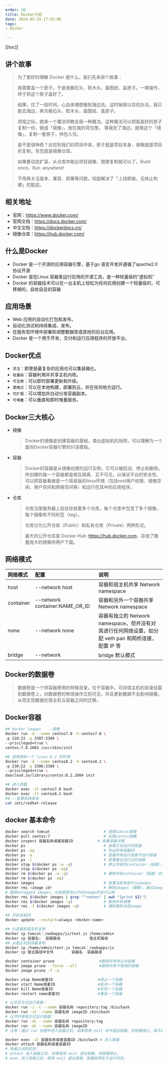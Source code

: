 ```yaml
---
order: 10
title: Docker介绍
date: 2024-05-29 17:55:06
tags:
- Docker

---
```


<!-- more -->
[[toc]]

## 讲个故事
>
> 为了更好的理解 Docker 是什么，我们先来讲个故事：
>
> 我需要盖一个房子，于是我搬石头、砍木头、画图纸、盖房子。一顿操作，终于把这个房子盖好了。
>
> 结果，住了一段时间，心血来潮想搬到海边去。这时候按以往的办法，我只能去海边，再次搬石头、砍木头、画图纸、盖房子。
>
> 烦恼之际，跑来一个魔法师教会我一种魔法。这种魔法可以把我盖好的房子复制一份，做成「镜像」，放在我的背包里。
> 等我到了海边，就用这个「镜像」，复制一套房子，拎包入住。
>
> 是不是很神奇？对应到我们的项目中来，房子就是项目本身，镜像就是项目的复制，背包就是镜像仓库。
>
> 如果要动态扩容，从仓库中取出项目镜像，随便复制就可以了。Build once，Run anywhere!
>
> 不用再关注版本、兼容、部署等问题，彻底解决了「上线即崩，无休止构建」的尴尬。

## 相关地址

- 官网：<https://www.docker.com/>
- 官网文档：<https://docs.docker.com/>
- 中文文档：<https://dockerdocs.cn/>
- 镜像仓库：<https://hub.docker.com/>

## 什么是Docker

- Docker 是一个开源的应用容器引擎，基于go 语言开发并遵循了apache2.0 协议开源
- Docker 是在Linux 容器里运行应用的开源工具，是一种轻量级的“虚拟机”
- Docker 的容器技术可以在一台主机上轻松为任何应用创建一个轻量级的，可移植的，自给自足的容器

## 应用场景

- Web 应用的自动化打包和发布。
- 自动化测试和持续集成、发布。
- 在服务型环境中部署和调整数据库或其他的后台应用。
- Docker 是一个用于开发，交付和运行应用程序的开放平台。

## Docker优点

- `灵活`：即使是最复杂的应用也可以集装箱化。
- `轻量级`：容器利用并共享主机内核。
- `可互换`：可以即时部署更新和升级。
- `便携式`：可以在本地构建，部署到云，并在任何地方运行。
- `可扩展`：可以增加并白动分发容器副本。
- `可堆叠`：可以垂直和即时堆叠服务。

## Docker三大核心

- 镜像

  > Docker的镜像是创建容器的基础，类似虚拟机的快照，可以理解为一个面向Docker容器引擎的只读模板。

- 容器

  > Docker的容器是从镜像创建的运行实例，它可以被启动、停止和删除。所创建的每一个容器都是相互隔离、互不可见，以保证平台的安全性。可以把容器看做是一个简易版的linux环境（包括root用户权限、镜像空间、用户空间和网络空间等）和运行在其中的应用程序。

- 仓库

  > 仓库注册服务器上往往存放着多个仓库，每个仓库中包含了多个镜像，每个镜像有不同标签（tag）。
  >
  > 仓库分为公开仓库（Public）和私有仓库（Private）两种形式。
  >
  > 最大的公开仓库是 Docker Hub: <https://hub.docker.com>，存放了数量庞大的镜像供用户下载。

## 网络模式

| 网络模式  | 配置                           | 说明                                                         |
| :-------- | :----------------------------- | :----------------------------------------------------------- |
| host      | --network host                 | 容器和宿主机共享 Network namespace                           |
| container | --network container:NAME_OR_ID | 容器和另外一个容器共享 Network namespace                     |
| none      | --network none                 | 容器有独立的 Network namespace，但并没有对其进行任何网络设置，如分配 veth pair 和网桥连接，配置 IP 等 |
| bridge    | --network                      | bridge 默认模式                                              |

## Docker的数据卷

> 数据卷是一个供容器使用的特殊目录，位于容器中。可将宿主机的目录挂载到数据卷上，对数据卷的修改操作立刻可见，并且更新数据不会影响镜像，从而实现数据在宿主机与容器之间的迁移。

## Docker容器

```bash
## docker images   --镜像
docker run -d --name centos7.8 -h centos7.8 \
-p 220:22 -p 3387:3389 \
--privileged=true \
centos:7.8.2003 /usr/sbin/init

## 我想拥有一个 linux 8.2 的环境
docker run -d --name centos8.2 -h centos8.2 \
-p 230:22 -p 3386:3389 \
--privileged=true \
daocloud.io/library/centos:8.2.2004 init

## 进入容器
docker exec -it centos7.8 bash
docker exec -it centos8.2 bash
## --查看系统版本
cat /etc/redhat-release    
```

## docker 基本命令

```bash
docker search tomcat                        # 搜索tomcat镜像
docker pull centos:7                        # 拉取centos镜像
docker inspect 容器名称或者容器ID           # 查看容器详情
docker ps                                   # 查看正在运行的容器
docker ps -aq                               # 列出所有容器ID
docker ps -a                                # 查看所有运行或者不运行容器
docker ps -l                                # 查看最近运行过的容器
docker stop $(docker ps -a -q)              # 停止所有的container（容器），这样才能够删除其中的images：
docker stop $(docker ps -aq)
docker rm $(docker ps -a -q)                # 删除所有container（容器）的话再加一个指令
docker rm $(docker ps -aq)
docker images                               # 查看当前有些什么images
docker rmi <image id>                       # 删除images（镜像），通过image的id来指定删除谁
# 删除untagged images，也就是那些id为的image的话可以用
docker rmi $(docker images | grep "^<none>" | awk "{print $3}")
docker rmi $(docker images -q)              # 删除所有镜像
docker rmi -f $(docker images -q)           # 强制删除全部image

## 开机自启动
docker update --restart=always <docker-name>

## 从容器到宿主机复制
docker cp tomcat：/webapps/js/text.js /home/admin  
docker cp 容器名:  容器路径             宿主机路径
## 从宿主机到容器复制
docker cp /home/admin/text.js tomcat：/webapps/js  
docker cp 宿主路径中文件        容器名  容器路径

docker container prune                    #删除所有停止的容器
docker image prune --force --all          #删除所有不使用的镜像
docker image prune -f -a

docker stop Name或者ID                    #停止一个容器
docker start Name或者ID                   #启动一个容器
docker kill Name或者ID                    #杀死一个容器
docker restart name或者ID                 #重启一个容器

# 以交互方式运行容器：
docker run -i -t --name 容器名称 repository:tag /bin/bash
docker run -it --name 容器名称 imageID /bin/bash
# 以守护进程方式运行容器：
docker run -di --name 容器名称 repository:tag
docker run -di --name 容器名称 imageID
# 注意：通过 run 创建并进入容器之后，如果使用 exit 命令退出容器，则容器停止。再次进入该容器，先使用 start 启动容器，再使用 exec/attach 命令进入容器

docker exec -it 容器名称或者容器ID /bin/bash # 进入容器
docker attach 容器名称或者容器ID
# 两者之间的区别：
# attach 进入容器之后，如果使用 exit 退出容器，则容器停止。
# exec 进入容器之后，使用 exit 退出容器，容器依然处于运行状态。
```
